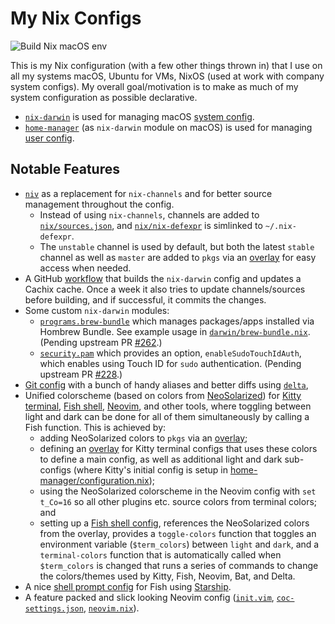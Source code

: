 # My Nix Configs

![Build Nix macOS env](https://github.com/malob/nixpkgs/workflows/Build%20Nix%20macOS%20env/badge.svg)

This is my Nix configuration (with a few other things thrown in) that I use on all my systems macOS, Ubuntu for VMs, NixOS (used at work with company system configs). My overall goal/motivation is to make as much of my system configuration as possible declarative.

* [`nix-darwin`](https://github.com/LnL7/nix-darwin) is used for managing macOS [system config](./darwin/configuration.nix).
* [`home-manager`](https://github.com/nix-community/home-manager) (as `nix-darwin` module on macOS) is used for managing [user config](./home-manager/configuration.nix).

## Notable Features

* [`niv`](https://github.com/nmattia/niv) as a replacement for `nix-channels` and for better source management throughout the config.
  * Instead of using `nix-channels`, channels are added to [`nix/sources.json`](./nix/sources.json), and [`nix/nix-defexpr`](./nix/nix-defexpr) is simlinked to `~/.nix-defexpr`.
  * The `unstable` channel is used by default, but both the latest `stable` channel as well as `master` are added to `pkgs` via an [overlay](./overlays/channels.nix) for easy access when needed.
* A GitHub [workflow](./.github/workflows/ci.yml) that builds the `nix-darwin` config and updates a Cachix cache. Once a week it also tries to update channels/sources before building, and if successful, it commits the changes.
* Some custom `nix-darwin` modules:
  * [`programs.brew-bundle`](./darwin/modules/programs/brew-bundle.nix) which manages packages/apps installed via Hombrew Bundle. See example usage in [`darwin/brew-bundle.nix`](./darwin/brew-bundle.nix). (Pending upstream PR [#262](https://github.com/LnL7/nix-darwin/pull/262).)
  * [`security.pam`](./darwin/modules/security/pam.nix) which provides an option, `enableSudoTouchIdAuth`, which enables using Touch ID for `sudo` authentication. (Pending upstream PR [#228](https://github.com/LnL7/nix-darwin/pull/228).)
* [Git config](home-manager/git.nix) with a bunch of handy aliases and better diffs using [`delta`](https://github.com/dandavison/delta),
* Unified colorscheme (based on colors from [NeoSolarized](https://github.com/overcache/NeoSolarized)) for [Kitty terminal](https://sw.kovidgoyal.net/kitty/#), [Fish shell](https://fishshell.com), [Neovim](https://neovim.io), and other tools, where toggling between light and dark can be done for all of them simultaneously by calling a Fish function. This is achieved by:
  * adding NeoSolarized colors to `pkgs` via an [overlay](./overlays/neosolarized-colors.nix);
  * defining an [overlay](./overlays/kitty-configs.nix) for Kitty terminal configs that uses these colors to define a main config, as well as additional light and dark sub-configs (where Kitty's initial config is setup in [home-manager/configuration.nix](./home-manager/configuration.nix));
  * using the NeoSolarized colorscheme in the Neovim config with `set t_Co=16` so all other plugins etc. source colors from terminal colors; and
  * setting up a [Fish shell config](./home-manager/shells.nix), references the NeoSolarized colors from the overlay, provides a `toggle-colors` function that toggles an environment variable (`$term_colors`) between `light` and `dark`, and a `terminal-colors` function that is automatically called when `$term_colors` is changed that runs a series of commands to change the colors/themes used by Kitty, Fish, Neovim, Bat, and Delta.
* A nice [shell prompt config](./home-manager/shells.nix) for Fish using [Starship](https://starship.rs).
* A feature packed and slick looking Neovim config ([`init.vim`](./configs/nvim/init.vim), [`coc-settings.json`](./configs/nvim/coc-settings.json), [`neovim.nix`](./home-manager/neovim.nix)).
